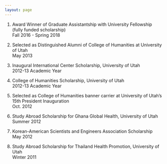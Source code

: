 ```yaml
---
layout: page
---
```


1. Award Winner of Graduate Assistantship with University Fellowship (fully funded scholarship)  
Fall 2016 - Spring 2018  

2. Selected as Distinguished Alumni of College of Humanities at University of Utah  
May 2013  

3. Inaugural International Center Scholarship, University of Utah     
2012-13 Academic Year  

4. College of Humanities Scholarship, University of Utah              
2012-13 Academic Year  

5. Selected as College of Humanities banner carrier at University of Utah’s 15th President Inauguration  
Oct. 2012  

6. Study Abroad Scholarship for Ghana Global Health, University of Utah  
Summer 2012  

7. Korean-American Scientists and Engineers Association Scholarship  
May 2012     

8. Study Abroad Scholarship for Thailand Health Promotion, University of Utah   
Winter 2011                               	    
